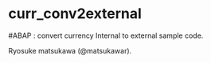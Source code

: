 # curr_conv2external
#ABAP : convert currency Internal to external sample code.

Ryosuke matsukawa (@matsukawar).
